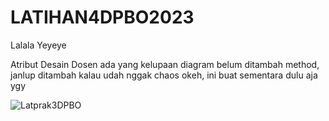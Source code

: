 # LATIHAN4DPBO2023
Lalala Yeyeye

Atribut Desain Dosen ada yang kelupaan diagram belum ditambah method, janlup ditambah kalau udah nggak chaos okeh, ini buat sementara dulu aja ygy


![Latprak3DPBO](https://user-images.githubusercontent.com/100817609/222132744-5841ab3f-ae14-4b5a-8e1e-4b75ec907842.png)
